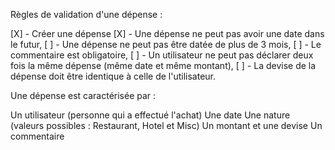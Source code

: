Règles de validation d'une dépense :

[X] - Créer une dépense
[X] - Une dépense ne peut pas avoir une date dans le futur,
[ ] - Une dépense ne peut pas être datée de plus de 3 mois,
[ ] - Le commentaire est obligatoire,
[ ] - Un utilisateur ne peut pas déclarer deux fois la même dépense (même date et même montant),
[ ] - La devise de la dépense doit être identique à celle de l'utilisateur.

Une dépense est caractérisée par :

Un utilisateur (personne qui a effectué l'achat)
Une date
Une nature (valeurs possibles : Restaurant, Hotel et Misc)
Un montant et une devise
Un commentaire